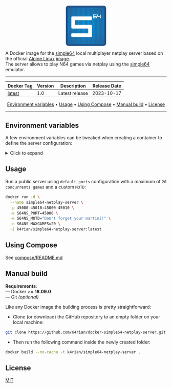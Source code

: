 <p align="center">
 <img alt="docker-simple64-netplay-server logo" src="https://raw.githubusercontent.com/K4rian/docker-simple64-netplay-server/assets/icons/logo-docker-simple64-netplay-server.svg" width="25%" align="center">
</p>

A Docker image for the [simple64][1] local multiplayer netplay server based on the official [Alpine Linux][2] [image][3].<br>
The server allows to play N64 games via netplay using the [simple64][1] emulator.

---
<div align="center">

Docker Tag  | Version | Description    | Release Date |
---         | ---     | ---            | ---          |
[latest][4] | 1.0     | Latest release | 2023-10-17   |
</div>
<p align="center"><a href="#environment-variables">Environment variables</a> &bull; <a href="#usage">Usage</a> &bull; <a href="#using-compose">Using Compose</a> &bull; <a href="#manual-build">Manual build</a> <!-- &bull; <a href="#see-also">See also</a> --> &bull; <a href="#license">License</a></p>

---
## Environment variables
A few environment variables can be tweaked when creating a container to define the server configuration:

<details>
<summary>Click to expand</summary>

Variable                | Default value                | Description 
---                     | ---                          | ---
S64NS_NAME              | simple64 Netplay Server      | Server name.
S64NS_PORT              | 45000                        | Port<sup>1</sup> to listen on (TCP/UDP).
S64NS_LOGPATH           | simple64-netplay-server.log  | File path to store the logs.
S64NS_MOTD              |                              | Message of the day to display to clients.
S64NS_MAXGAMES          | 10                           | Maximum number of concurrent games.
S64NS_DISABLEBROADCAST  | false                        | Disable LAN broadcast.
S64NS_ENABLEAUTH        | false                        | *(undocumented)* Enable client authentication.

> <sup>1</sup> The server requires the following extra ports to be opened: 45001-45010 (TCP/UDP).

</details>

## Usage
Run a public server using `default ports` configuration with a maximum of `20 concurrents games` and a custom `MOTD`:
```bash
docker run -d \
  --name simple64-netplay-server \
  -p 45000-45010:45000-45010 \
  -e S64NS_PORT=45000 \
  -e S64NS_MOTD="Don't forget your martini!" \
  -e S64NS_MAXGAMES=20 \
  -i k4rian/simple64-netplay-server:latest
```

## Using Compose
See [compose/README.md][5]

## Manual build
__Requirements__:<br>
— Docker >= __18.09.0__<br>
— Git *(optional)*

Like any Docker image the building process is pretty straightforward: 

- Clone (or download) the GitHub repository to an empty folder on your local machine:
```bash
git clone https://github.com/K4rian/docker-simple64-netplay-server.git .
```

- Then run the following command inside the newly created folder:
```bash
docker build --no-cache -t k4rian/simple64-netplay-server .
```

<!---
## See also
* __[simple64 Netplay Server Egg](https://github.com/K4rian/)__ — A custom egg of the simple64 Netplay Server for the Pterodactyl Panel.
* __[simple64 Netplay Server Template](https://github.com/K4rian/)__ — A custom template of the simple64 Netplay Server ready to deploy from the Portainer Web UI.
--->

## License
[MIT][6]

[1]: https://simple64.github.io/ "simple64 Project Page"
[2]: https://www.alpinelinux.org/ "Alpine Linux Official Website"
[3]: https://hub.docker.com/_/alpine "Alpine Linux Docker Image"
[4]: https://github.com/K4rian/docker-simple64-netplay-server/blob/master/Dockerfile "Latest Dockerfile"
[5]: https://github.com/K4rian/docker-simple64-netplay-server/tree/master/compose "Compose Files"
[6]: https://github.com/K4rian/docker-simple64-netplay-server/blob/master/LICENSE